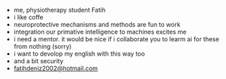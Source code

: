 -  me, physiotherapy student Fatih
-  i like coffe
-  neuroprotective mechanisms and methods are fun to work
-  integration our primative intelligence to machines excites me
-  i need a mentor. it would be nice if i collaborate you to learm ai for these              from nothing (sorry)
-  i want to devolop my english with this way too
-  and a bit security
-  fatihdeniz2002@hotmail.com
<!---
sunbedoc/sunbedoc is a ✨ special ✨ repository because its `README.md` (this file) appears on your GitHub profile.
You can click the Preview link to take a look at your changes.
--->

